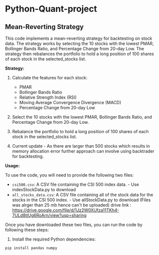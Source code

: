 # Python-Quant-project
## Mean-Reverting Strategy

This code implements a mean-reverting strategy for backtesting on stock data. The strategy works by selecting the 10 stocks with the lowest PMAR, Bollinger Bands Ratio, and Percentage Change from 20-day Low. The strategy then rebalances the portfolio to hold a long position of 100 shares of each stock in the selected_stocks list.

**Strategy:**

1. Calculate the features for each stock:
    * PMAR
    * Bollinger Bands Ratio
    * Relative Strength Index (RSI)
    * Moving Average Convergence Divergence (MACD)
    * Percentage Change from 20-day Low
2. Select the 10 stocks with the lowest PMAR, Bollinger Bands Ratio, and Percentage Change from 20-day Low.
3. Rebalance the portfolio to hold a long position of 100 shares of each stock in the selected_stocks list.

4. Current update - As there are larger than 500 stocks which results in memory allocation error further approach can involve using backtrader for backtesting.

**Usage:**

To use the code, you will need to provide the following two files:

* `csi500.csv`: A CSV file containing the CSI 500 index data. - Use indexStockData.py to download
* `all_stocks_data.csv`: A CSV file containing all of the stock data for the stocks in the CSI 500 index. - Use allStockData.py to download (Files was alrger than 25 mb hence can't be uploaded) 
drive link : https://drive.google.com/file/d/1Jz2W0XUfza11TKh4-7ULd8tlUg6RoArn/view?usp=sharing

Once you have downloaded these two files, you can run the code by following these steps:

1. Install the required Python dependencies:

```python
pip install pandas numpy
